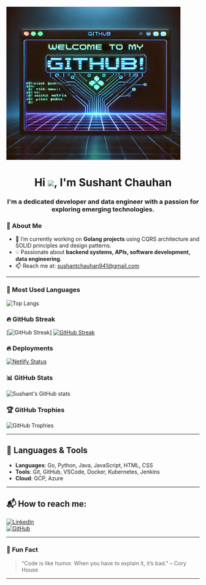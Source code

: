 <a href="#"><img width="90%" height="400px" src="https://github.com/Sushant-Chauhan/Sushant-Chauhan/blob/main/github" height="100%"/></a> 
 
<h1 align="center">Hi <img src="https://raw.githubusercontent.com/MartinHeinz/MartinHeinz/master/wave.gif" width="30px">, I'm Sushant Chauhan</h1>
<h3 align="center">I'm a dedicated developer and data engineer with a passion for exploring emerging technologies.</h3>

### 🚀 About Me  
- 🔭 I’m currently working on **Golang projects** using CQRS architecture and SOLID principles and design patterns.  
- 💡 Passionate about **backend systems, APIs, software development, data engineering**.  
- 📫 Reach me at: [sushantchauhan941@gmail.com](mailto:sushantchauhan941@gmail.com)  

---

### 🚀 Most Used Languages  
![Top Langs](https://github-readme-stats.vercel.app/api/top-langs/?username=Sushant-Chauhan&layout=compact&theme=radical)

### 🔥 GitHub Streak  
[![GitHub Streak](https://nirzak-streak-stats.vercel.app/?user=Sushant-Chauhan)]
[![GitHub Streak](https://streak-stats.demolab.com/?user=Sushant-Chauhan)](https://git.io/streak-stats)

### 🔥 Deployments
[![Netlify Status](https://api.netlify.com/api/v1/badges/b9517b42-1cce-4c98-ae98-ba3cd1004e18/deploy-status)](https://app.netlify.com/sites/sushant-chauhan/deploys)


### 📊 GitHub Stats  
![Sushant's GitHub stats](https://github-readme-stats.vercel.app/api?username=Sushant-Chauhan&show_icons=true&theme=radical&hide_border=true&count_private=true&include_all_commits=true&hide=stars)

### 🏆 GitHub Trophies  
![GitHub Trophies](https://github-profile-trophy.vercel.app/?username=Sushant-Chauhan&theme=darkhub&no-frame=true&no-follow=true&no-stars=true&no-reviews=true)

---

## 🚀 Languages & Tools
- **Languages**: Go, Python, Java, JavaScript, HTML, CSS
- **Tools**: Git, GitHub, VSCode, Docker, Kubernetes, Jenkins
- **Cloud**: GCP, Azure

---

## 📬 How to reach me:
[![LinkedIn](https://img.shields.io/badge/LinkedIn-Sushant-blue?style=flat-square&logo=linkedin)](https://www.linkedin.com/in/sushant-c-2017711b3/)  
[![GitHub](https://img.shields.io/badge/GitHub-Sushant--Chauhan-black?style=flat-square&logo=github)](https://github.com/Sushant-Chauhan)  

---

### 💬 Fun Fact  
> "Code is like humor. When you have to explain it, it’s bad." – Cory House  

---


<!--
**Sushant-Chauhan/Sushant-Chauhan** is a ✨ _special_ ✨ repository because its `README.md` (this file) appears on your GitHub profile.

Here are some ideas to get you started:

- 🔭 I’m currently working on ...
- 🌱 I’m currently learning ...    
- 👯 I’m looking to collaborate on ...  
- 🤔 I’m looking for help with ...
- 💬 Ask me about ...
- 📫 How to reach me: ...
- 😄 Pronouns: ...
- ⚡ Fun fact: ...
-->
